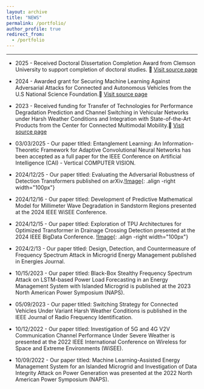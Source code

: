 ```yaml
---
layout: archive
title: "NEWS"
permalink: /portfolio/
author_profile: true
redirect_from:
  - /portfolio
---
```

---


- 2025 - Received Doctoral Dissertation Completion Award from Clemson University to support completion of doctoral studies. 🔗 [Visit source page](https://orcid.org/0000-0002-7396-2572)


- 2024 - Awarded grant for Securing Machine Learning Against Adversarial Attacks for Connected and Autonomous Vehicles from the U.S National Science Foundation.🔗 [Visit source page](https://orcid.org/0000-0002-7396-2572)

- 2023 - Received funding for Transfer of Technologies for Performance Degradation Prediction and Channel Switching in Vehicular Networks under Harsh Weather Conditions and Integration with State-of-the-Art Products from the Center for Connected Multimodal Mobility.🔗 [Visit source page](https://orcid.org/0000-0002-7396-2572)


- 03/03/2025 - Our paper titled: Entanglement Learning: An Information-Theoretic Framework for Adaptive Convolutional Neural Networks has been accepted as a full paper for the IEEE Conference on Artificial Intelligence (CAI) - Vertical COMPUTER VISION.


- 2024/12/25 - Our paper titled: Evaluating the Adversarial Robustness of Detection Transformers published on arXiv.[!Image](../images/paperShow1.png){: .align -right width="100px"}

- 2024/12/16 - Our paper titled: Development of Predictive Mathematical Model for Millimeter Wave Degradation in Sandstorm Regions presented at the 2024 IEEE WiSEE Conference.

- 2024/12/15 - Our paper titled: Exploration of TPU Architectures for Optimized Transformer in Drainage Crossing Detection presented at the 2024 IEEE BigData Conference. [!Image](../images/paperShow2.png){: .align -right width="100px"}

- 2024/2/13 - Our paper titled: Design, Detection, and Countermeasure of Frequency Spectrum Attack in Microgrid Energy Management published in Energies Journal.

- 10/15/2023 - Our paper titled: Black-Box Stealthy Frequency Spectrum Attack on LSTM-based Power Load Forecasting in an Energy Management System with Islanded Microgrid is published at the 2023 North American Power Symposium (NAPS).


- 05/09/2023 - Our paper titled: Switching Strategy for Connected Vehicles Under Variant Harsh Weather Conditions is published in the IEEE Journal of Radio Frequency Identification.


- 10/12/2022 - Our paper titled: Investigation of 5G and 4G V2V Communication Channel Performance Under Severe Weather is presented at the 2022 IEEE International Conference on Wireless for Space and Extreme Environments (WiSEE).

- 10/09/2022 - Our paper titled: Machine Learning-Assisted Energy Management System for an Islanded Microgrid and Investigation of Data Integrity Attack on Power Generation was presented at the 2022 North American Power Symposium (NAPS).
